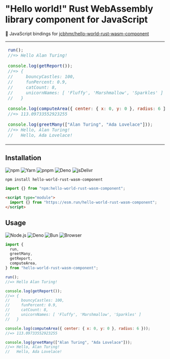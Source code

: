 # "Hello world!" Rust WebAssembly library component for JavaScript

🔗 JavaScript bindings for [jcbhmr/hello-world-rust-wasm-component]

<table align=center><td>

```js
run();
//=> Hello Alan Turing!

console.log(getReport());
//=> {
//     bouncyCastles: 100,
//     funPercent: 0.9,
//     catCount: 8,
//     unicornNames: [ 'Fluffy', 'Marshmallow', 'Sparkles' ]
//   }

console.log(computeArea({ center: { x: 0, y: 0 }, radius: 6 }));
//=> 113.09733552923255

console.log(greetMany(["Alan Turing", "Ada Lovelace"]));
//=> Hello, Alan Turing!
//   Hello, Ada Lovelace!
```

</table>

## Installation

![npm](https://img.shields.io/static/v1?style=for-the-badge&message=npm&color=CB3837&logo=npm&logoColor=FFFFFF&label=)
![Yarn](https://img.shields.io/static/v1?style=for-the-badge&message=Yarn&color=2C8EBB&logo=Yarn&logoColor=FFFFFF&label=)
![pnpm](https://img.shields.io/static/v1?style=for-the-badge&message=pnpm&color=222222&logo=pnpm&logoColor=F69220&label=)
![Deno](https://img.shields.io/static/v1?style=for-the-badge&message=Deno&color=000000&logo=Deno&logoColor=FFFFFF&label=)
![jsDelivr](https://img.shields.io/static/v1?style=for-the-badge&message=jsDelivr&color=E84D3D&logo=jsDelivr&logoColor=FFFFFF&label=)

```sh
npm install hello-world-rust-wasm-component
```

```js
import {} from "npm:hello-world-rust-wasm-component";
```

```html
<script type="module">
  import {} from "https://esm.run/hello-world-rust-wasm-component";
</script>
```

## Usage

![Node.js](https://img.shields.io/static/v1?style=for-the-badge&message=Node.js&color=339933&logo=Node.js&logoColor=FFFFFF&label=)
![Deno](https://img.shields.io/static/v1?style=for-the-badge&message=Deno&color=000000&logo=Deno&logoColor=FFFFFF&label=)
![Bun](https://img.shields.io/static/v1?style=for-the-badge&message=Bun&color=000000&logo=Bun&logoColor=FFFFFF&label=)
![Browser](https://img.shields.io/static/v1?style=for-the-badge&message=Browser&color=4285F4&logo=Google+Chrome&logoColor=FFFFFF&label=)

```js
import {
  run,
  greetMany,
  getReport,
  computeArea,
} from "hello-world-rust-wasm-component";

run();
//=> Hello Alan Turing!

console.log(getReport());
//=> {
//     bouncyCastles: 100,
//     funPercent: 0.9,
//     catCount: 8,
//     unicornNames: [ 'Fluffy', 'Marshmallow', 'Sparkles' ]
//   }

console.log(computeArea({ center: { x: 0, y: 0 }, radius: 6 }));
//=> 113.09733552923255

console.log(greetMany(["Alan Turing", "Ada Lovelace"]));
//=> Hello, Alan Turing!
//   Hello, Ada Lovelace!
```

<!-- prettier-ignore-start -->
[jcbhmr/hello-world-rust-wasm-component]: https://github.com/jcbhmr/hello-world-rust-wasm-component
<!-- prettier-ignore-end -->
